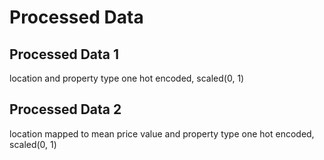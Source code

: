 # Processed Data

## Processed Data 1
location and property type one hot encoded, scaled(0, 1)

## Processed Data 2
location mapped to mean price value and property type one hot encoded, scaled(0, 1)